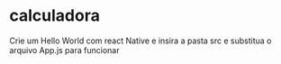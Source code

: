 # calculadora

Crie um Hello World com react Native e insira a pasta src e substitua o arquivo App.js para funcionar